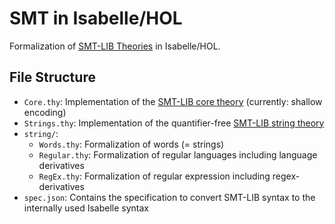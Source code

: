 # SMT in Isabelle/HOL

Formalization of [SMT-LIB Theories](https://smtlib.cs.uiowa.edu/theories.shtml) in Isabelle/HOL.

## File Structure

- `Core.thy`: Implementation of the [SMT-LIB core theory](https://smtlib.cs.uiowa.edu/theories-Core.shtml) (currently: shallow encoding)
- `Strings.thy`: Implementation of the quantifier-free [SMT-LIB string theory](https://smtlib.cs.uiowa.edu/theories-UnicodeStrings.shtml)
- `string/`:
  - `Words.thy`: Formalization of words (= strings)
  - `Regular.thy`: Formalization of regular languages including language derivatives
  - `RegEx.thy`: Formalization of regular expression including regex-derivatives
- `spec.json`: Contains the specification to convert SMT-LIB syntax to the internally used Isabelle syntax
